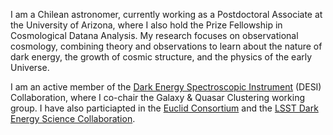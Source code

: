 I am a Chilean astronomer, currently working as a Postdoctoral Associate at the University of Arizona, where I also hold the Prize Fellowship in Cosmological Datana Analysis. My research focuses on observational cosmology, combining theory and observations to learn about the nature of dark energy, the growth of cosmic structure, and the physics of the early Universe.

I am an active member of the [Dark Energy Spectroscopic Instrument](https://www.desi.lbl.gov) (DESI) Collaboration, where I co-chair the Galaxy & Quasar Clustering working group. I have also particiapted in the [Euclid Consortium](https://www.euclid-ec.org) and the [LSST Dark Energy Science Collaboration](https://lsstdesc.org).
